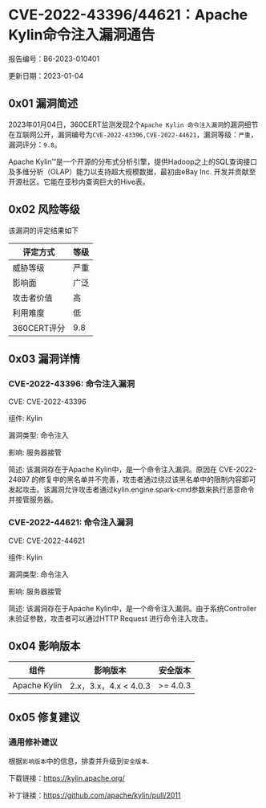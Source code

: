 # CVE-2022-43396/44621：Apache Kylin命令注入漏洞通告

报告编号：B6-2023-010401

更新日期：2023-01-04

## 0x01  漏洞简述

2023年01月04日，360CERT监测发现2个`Apache Kylin 命令注入漏洞`的漏洞细节在互联网公开，漏洞编号为`CVE-2022-43396,CVE-2022-44621`，漏洞等级：`严重`，漏洞评分：`9.8`。

Apache Kylin™是一个开源的分布式分析引擎，提供Hadoop之上的SQL查询接口及多维分析（OLAP）能力以支持超大规模数据，最初由eBay Inc. 开发并贡献至开源社区。它能在亚秒内查询巨大的Hive表。

## 0x02  风险等级

该漏洞的评定结果如下

| 评定方式    | 等级 |
| ----------- | ---- |
| 威胁等级    | 严重 |
| 影响面      | 广泛 |
| 攻击者价值  | 高   |
| 利用难度    | 低   |
| 360CERT评分 | 9.8  |

## 0x03  漏洞详情

### CVE-2022-43396: 命令注入漏洞

CVE: CVE-2022-43396

组件: Kylin

漏洞类型: 命令注入

影响: 服务器接管

简述: 该漏洞存在于Apache Kylin中，是一个命令注入漏洞。原因在 CVE-2022-24697 的修复中的黑名单并不完善，攻击者通过绕过该黑名单中的限制内容即可发起攻击。该漏洞允许攻击者通过kylin.engine.spark-cmd参数来执行恶意命令并接管服务器。

### CVE-2022-44621: 命令注入漏洞

CVE: CVE-2022-44621

组件: Kylin

漏洞类型: 命令注入

影响: 服务器接管

简述: 该漏洞存在于Apache Kylin中，是一个命令注入漏洞。由于系统Controller未验证参数，攻击者可以通过HTTP Request 进行命令注入攻击。

## 0x04  影响版本

| 组件         | 影响版本              | 安全版本 |
| ------------ | --------------------- | -------- |
| Apache Kylin | 2.x，3.x，4.x < 4.0.3 | >= 4.0.3 |

## 0x05  修复建议

### 通用修补建议

根据`影响版本`中的信息，排查并升级到`安全版本`.

下载链接：https://kylin.apache.org/

补丁链接：https://github.com/apache/kylin/pull/2011